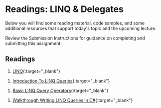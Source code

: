 # Readings: LINQ & Delegates

Below you will find some reading material, code samples, and some additional resources that support today's topic and the upcoming lecture.

Review the Submission Instructions for guidance on completing and submitting this assignment.

## Readings

1. [LINQ](https://docs.microsoft.com/en-us/dotnet/csharp/programming-guide/concepts/linq/){:target="_blank"}

<!-- Mix it up! Create the questions with pointed answers, fill in the blank, or opinion/open ended -->

1. [Introduction To LINQ Queries](https://docs.microsoft.com/en-us/dotnet/csharp/programming-guide/concepts/linq/introduction-to-linq-queries){:target="_blank"}

<!-- Mix it up! Create the questions with pointed answers, fill in the blank, or opinion/open ended -->

1. [Basic LINQ Query Operators](https://docs.microsoft.com/en-us/dotnet/csharp/programming-guide/concepts/linq/basic-linq-query-operations){:target="_blank"}

<!-- Mix it up! Create the questions with pointed answers, fill in the blank, or opinion/open ended -->

1. [Walkthrough Writing LINQ Queries in C#](https://docs.microsoft.com/en-us/dotnet/csharp/programming-guide/concepts/linq/walkthrough-writing-queries-linq){:target="_blank"}

<!-- Mix it up! Create the questions with pointed answers, fill in the blank, or opinion/open ended -->

<!-- NOTE: "additional resources" may not be relevant for every class. Omit this section or any of the sections below if you don't have anything for your students here -->